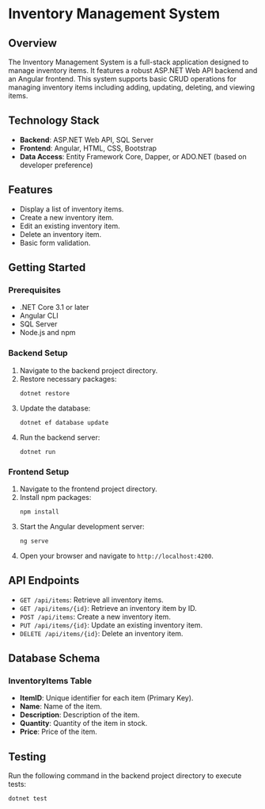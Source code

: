 
# Inventory Management System

## Overview
The Inventory Management System is a full-stack application designed to manage inventory items. It features a robust ASP.NET Web API backend and an Angular frontend. This system supports basic CRUD operations for managing inventory items including adding, updating, deleting, and viewing items.

## Technology Stack
- **Backend**: ASP.NET Web API, SQL Server
- **Frontend**: Angular, HTML, CSS, Bootstrap
- **Data Access**: Entity Framework Core, Dapper, or ADO.NET (based on developer preference)

## Features
- Display a list of inventory items.
- Create a new inventory item.
- Edit an existing inventory item.
- Delete an inventory item.
- Basic form validation.

## Getting Started

### Prerequisites
- .NET Core 3.1 or later
- Angular CLI
- SQL Server
- Node.js and npm

### Backend Setup
1. Navigate to the backend project directory.
2. Restore necessary packages:
   ```
   dotnet restore
   ```
3. Update the database:
   ```
   dotnet ef database update
   ```
4. Run the backend server:
   ```
   dotnet run
   ```

### Frontend Setup
1. Navigate to the frontend project directory.
2. Install npm packages:
   ```
   npm install
   ```
3. Start the Angular development server:
   ```
   ng serve
   ```
4. Open your browser and navigate to `http://localhost:4200`.

## API Endpoints
- `GET /api/items`: Retrieve all inventory items.
- `GET /api/items/{id}`: Retrieve an inventory item by ID.
- `POST /api/items`: Create a new inventory item.
- `PUT /api/items/{id}`: Update an existing inventory item.
- `DELETE /api/items/{id}`: Delete an inventory item.

## Database Schema
### InventoryItems Table
- **ItemID**: Unique identifier for each item (Primary Key).
- **Name**: Name of the item.
- **Description**: Description of the item.
- **Quantity**: Quantity of the item in stock.
- **Price**: Price of the item.

## Testing
Run the following command in the backend project directory to execute tests:
```
dotnet test
```

